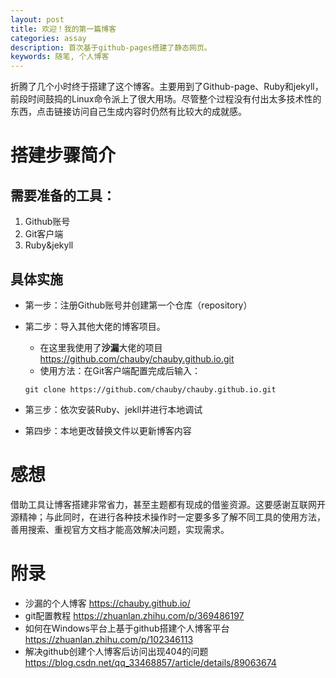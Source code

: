 ```yaml
---
layout: post
title: 欢迎！我的第一篇博客
categories: assay
description: 首次基于github-pages搭建了静态网页。
keywords: 随笔, 个人博客
---
```


折腾了几个小时终于搭建了这个博客。主要用到了Github-page、Ruby和jekyll，前段时间鼓捣的Linux命令派上了很大用场。尽管整个过程没有付出太多技术性的东西，点击链接访问自己生成内容时仍然有比较大的成就感。


# 搭建步骤简介

## 需要准备的工具：
1. Github账号
2. Git客户端
3. Ruby&jekyll


## 具体实施
- 第一步：注册Github账号并创建第一个仓库（repository）
- 第二步：导入其他大佬的博客项目。
    - 在这里我使用了**沙漏**大佬的项目<https://github.com/chauby/chauby.github.io.git>
    - 使用方法：在Git客户端配置完成后输入：
    
     ```
     git clone https://github.com/chauby/chauby.github.io.git
     ```

- 第三步：依次安装Ruby、jekll并进行本地调试
- 第四步：本地更改替换文件以更新博客内容


# 感想
借助工具让博客搭建非常省力，甚至主题都有现成的借鉴资源。这要感谢互联网开源精神；与此同时，在进行各种技术操作时一定要多多了解不同工具的使用方法，善用搜索、重视官方文档才能高效解决问题，实现需求。


# 附录
- 沙漏的个人博客 <https://chauby.github.io/>
- git配置教程 <https://zhuanlan.zhihu.com/p/369486197>
- 如何在Windows平台上基于github搭建个人博客平台 <https://zhuanlan.zhihu.com/p/102346113>
- 解决github创建个人博客后访问出现404的问题 <https://blog.csdn.net/qq_33468857/article/details/89063674>